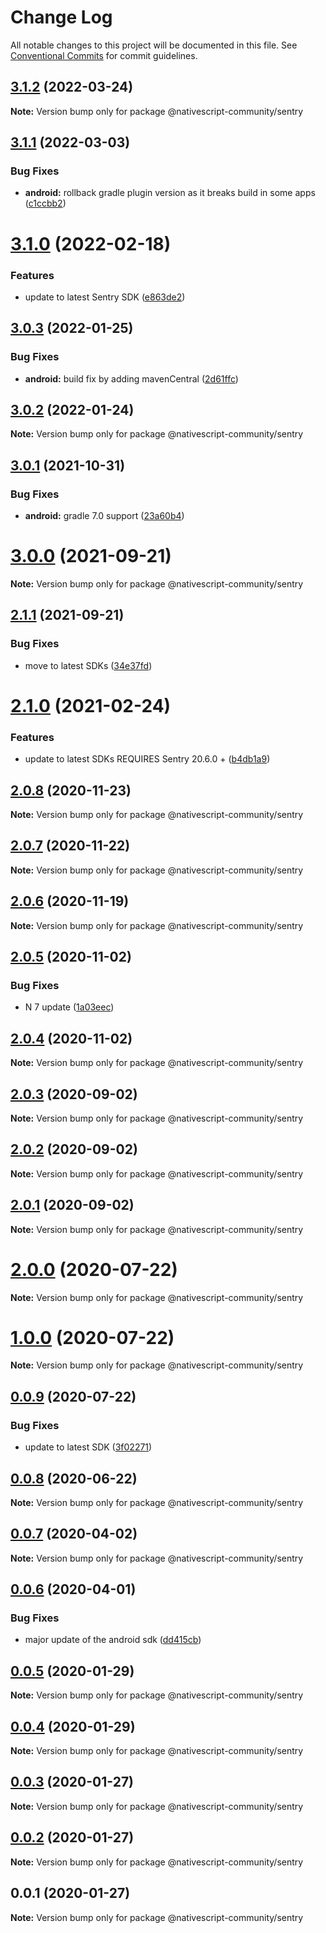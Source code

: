 # Change Log

All notable changes to this project will be documented in this file.
See [Conventional Commits](https://conventionalcommits.org) for commit guidelines.

## [3.1.2](https://github.com/nativescript-community/sentry/compare/v3.1.1...v3.1.2) (2022-03-24)

**Note:** Version bump only for package @nativescript-community/sentry





## [3.1.1](https://github.com/nativescript-community/sentry/compare/v3.1.0...v3.1.1) (2022-03-03)


### Bug Fixes

* **android:** rollback gradle plugin version as it breaks build in some apps ([c1ccbb2](https://github.com/nativescript-community/sentry/commit/c1ccbb231ddf6f6b00816e8aeb4896e43e1368be))





# [3.1.0](https://github.com/nativescript-community/sentry/compare/v3.0.3...v3.1.0) (2022-02-18)


### Features

* update to latest Sentry SDK ([e863de2](https://github.com/nativescript-community/sentry/commit/e863de2aa339097b79665f7169f129369f5355f8))





## [3.0.3](https://github.com/nativescript-community/sentry/compare/v3.0.2...v3.0.3) (2022-01-25)


### Bug Fixes

* **android:** build fix by adding mavenCentral ([2d61ffc](https://github.com/nativescript-community/sentry/commit/2d61ffc755ef7fe396ae7a16e585d461bd025eb3))





## [3.0.2](https://github.com/nativescript-community/sentry/compare/v3.0.1...v3.0.2) (2022-01-24)

**Note:** Version bump only for package @nativescript-community/sentry





## [3.0.1](https://github.com/nativescript-community/sentry/compare/v3.0.0...v3.0.1) (2021-10-31)


### Bug Fixes

* **android:** gradle 7.0 support ([23a60b4](https://github.com/nativescript-community/sentry/commit/23a60b49b6ac26c4930ef153d38026a2ceadf522))





# [3.0.0](https://github.com/nativescript-community/sentry/compare/v2.1.1...v3.0.0) (2021-09-21)

**Note:** Version bump only for package @nativescript-community/sentry





## [2.1.1](https://github.com/nativescript-community/sentry/compare/v2.1.0...v2.1.1) (2021-09-21)


### Bug Fixes

* move to latest SDKs ([34e37fd](https://github.com/nativescript-community/sentry/commit/34e37fdea216741f76a99bf748c036b5319e3218))





# [2.1.0](https://github.com/nativescript-community/sentry/compare/v2.0.8...v2.1.0) (2021-02-24)


### Features

* update to latest SDKs REQUIRES Sentry 20.6.0 + ([b4db1a9](https://github.com/nativescript-community/sentry/commit/b4db1a95f0f265472512e1ee10ef39d965f94e44))





## [2.0.8](https://github.com/nativescript-community/sentry/compare/v2.0.7...v2.0.8) (2020-11-23)

**Note:** Version bump only for package @nativescript-community/sentry





## [2.0.7](https://github.com/nativescript-community/sentry/compare/v2.0.6...v2.0.7) (2020-11-22)

**Note:** Version bump only for package @nativescript-community/sentry





## [2.0.6](https://github.com/nativescript-community/sentry/compare/v2.0.5...v2.0.6) (2020-11-19)

**Note:** Version bump only for package @nativescript-community/sentry





## [2.0.5](https://github.com/nativescript-community/sentry/compare/v2.0.4...v2.0.5) (2020-11-02)


### Bug Fixes

* N 7 update ([1a03eec](https://github.com/nativescript-community/sentry/commit/1a03eeccc2b344e1fca4c23ce1a91b1c77df4354))





## [2.0.4](https://github.com/nativescript-community/sentry/compare/v2.0.3...v2.0.4) (2020-11-02)

**Note:** Version bump only for package @nativescript-community/sentry





## [2.0.3](https://github.com/nativescript-community/sentry/compare/v2.0.2...v2.0.3) (2020-09-02)

**Note:** Version bump only for package @nativescript-community/sentry





## [2.0.2](https://github.com/nativescript-community/sentry/compare/v2.0.1...v2.0.2) (2020-09-02)

**Note:** Version bump only for package @nativescript-community/sentry





## [2.0.1](https://github.com/nativescript-community/sentry/compare/v2.0.0...v2.0.1) (2020-09-02)

**Note:** Version bump only for package @nativescript-community/sentry





# [2.0.0](https://github.com/nativescript-community/sentry/compare/v1.0.0...v2.0.0) (2020-07-22)

**Note:** Version bump only for package @nativescript-community/sentry





# [1.0.0](https://github.com/nativescript-community/sentry/compare/v0.0.9...v1.0.0) (2020-07-22)

**Note:** Version bump only for package @nativescript-community/sentry





## [0.0.9](https://github.com/nativescript-community/sentry/compare/v0.0.8...v0.0.9) (2020-07-22)


### Bug Fixes

* update to latest SDK ([3f02271](https://github.com/nativescript-community/sentry/commit/3f02271bda4ca548606fa91ce50cd5ace198e7ef))





## [0.0.8](https://github.com/nativescript-community/sentry/compare/v0.0.7...v0.0.8) (2020-06-22)

**Note:** Version bump only for package @nativescript-community/sentry





## [0.0.7](https://github.com/nativescript-community/sentry/compare/v0.0.6...v0.0.7) (2020-04-02)

**Note:** Version bump only for package @nativescript-community/sentry





## [0.0.6](https://github.com/nativescript-community/sentry/compare/v0.0.5...v0.0.6) (2020-04-01)


### Bug Fixes

* major update of the android sdk ([dd415cb](https://github.com/nativescript-community/sentry/commit/dd415cb55c35230063ce860e72c64baa6415d5a4))





## [0.0.5](https://github.com/nativescript-community/sentry/compare/v0.0.4...v0.0.5) (2020-01-29)

**Note:** Version bump only for package @nativescript-community/sentry





## [0.0.4](https://github.com/nativescript-community/sentry/compare/v0.0.3...v0.0.4) (2020-01-29)

**Note:** Version bump only for package @nativescript-community/sentry





## [0.0.3](https://github.com/nativescript-community/sentry/compare/v0.0.2...v0.0.3) (2020-01-27)

**Note:** Version bump only for package @nativescript-community/sentry





## [0.0.2](https://github.com/nativescript-community/sentry/compare/v0.0.1...v0.0.2) (2020-01-27)

**Note:** Version bump only for package @nativescript-community/sentry





## 0.0.1 (2020-01-27)

**Note:** Version bump only for package @nativescript-community/sentry
